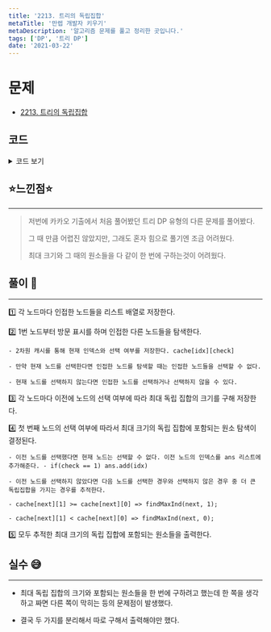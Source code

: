 ```yaml
---
title: '2213. 트리의 독립집합'
metaTitle: '만렙 개발자 키우기'
metaDescription: '알고리즘 문제를 풀고 정리한 곳입니다.'
tags: ['DP', '트리 DP']
date: '2021-03-22'
---
```


# 문제

- [2213. 트리의 독립집합](https://www.acmicpc.net/problem/2213)

## 코드

<details><summary> 코드 보기 </summary>

```java
import java.io.BufferedReader;
import java.io.IOException;
import java.io.InputStreamReader;
import java.util.ArrayList;
import java.util.Arrays;
import java.util.Collections;
import java.util.List;
import java.util.StringTokenizer;

public class Q2213 {
    static int n, max, weight[] = new int[10001];
    static int cache[][] = new int[10001][2];
    static boolean visited[] = new boolean[100001];
    static List<Integer> adj[];
    static List<Integer> ans = new ArrayList<>();

    public static void main(String[] args) throws IOException {
        init();
        solution();
    }

    private static void solution() {
        visited[1] = true;
        int value = 0;
        int rootUnCheck = dfs(1, 0);
        int rootCheck = dfs(1, 1);
        Arrays.fill(visited, false);

        if(rootUnCheck < rootCheck){
            value = rootCheck;
            findMaxInd(1, 1);
        }
        else{
            value = rootUnCheck;
            findMaxInd(1, 0);
        }
        Collections.sort(ans);

        System.out.println(value);
        for (Integer i : ans)
            System.out.print(i + " ");
        System.out.println();
    }

    private static void findMaxInd(int idx, int check) {
        visited[idx] = true;
        if(check == 1){
            ans.add(idx);
            for (Integer next : adj[idx]) {
                if(visited[next])
                    continue;
                findMaxInd(next, 0);
            }
        }
        else{
            for (Integer next : adj[idx]) {
                if(visited[next]) continue;
                if(cache[next][1] >= cache[next][0])
                    findMaxInd(next, 1);
                else
                    findMaxInd(next, 0);
            }
        }
        visited[idx] = false;
    }

    private static int dfs(int idx, int check) {
        visited[idx] = true;
        int ret = (check == 1 ? weight[idx] : 0);
        if(cache[idx][check] != -1)
            return cache[idx][check];

        for (Integer next : adj[idx]) {
            if(visited[next]) continue;
            if(check == 1)
                ret += dfs(next, 0);
            else{
                ret += Math.max(dfs(next, 0), dfs(next, 1));
            }
        }
        visited[idx] = false;
        return cache[idx][check] = ret;
    }

    private static void init() throws IOException {
        BufferedReader br = new BufferedReader(new InputStreamReader(System.in));
        n = stoi(br.readLine());
        adj = new List[n + 1];
        StringTokenizer st = new StringTokenizer(br.readLine());
        for (int i = 1; i <= n; i++) {
            weight[i] = stoi(st.nextToken());
            adj[i] = new ArrayList<>();
            Arrays.fill(cache[i], -1);
        }
        for (int i = 0; i < n - 1; i++) {
            st= new StringTokenizer(br.readLine());
            int u = stoi(st.nextToken());
            int v = stoi(st.nextToken());
            adj[u].add(v);
            adj[v].add(u);
        }
    }

    private static int stoi(String str) {
        return Integer.parseInt(str);
    }
}

```

</details>

## ⭐️느낀점⭐️

<hr/>

> 저번에 카카오 기출에서 처음 풀어봤던 트리 DP 유형의 다른 문제를 풀어봤다.
>
> 그 때 만큼 어렵진 않았지만, 그래도 혼자 힘으로 풀기엔 조금 어려웠다.
>
> 최대 크기와 그 때의 원소들을 다 같이 한 번에 구하는것이 어려웠다.

## 풀이 📣

<hr/>

1️⃣ 각 노드마다 인접한 노드들을 리스트 배열로 저장한다.

2️⃣ 1번 노드부터 방문 표시를 하며 인접한 다른 노드들을 탐색한다.

    - 2차원 캐시를 통해 현재 인덱스와 선택 여부를 저장한다. cache[idx][check]

    - 만약 현재 노드를 선택한다면 인접한 노드를 탐색할 때는 인접한 노드들을 선택할 수 없다.

    - 현재 노드를 선택하지 않는다면 인접한 노드를 선택하거나 선택하지 않을 수 있다.

3️⃣ 각 노드마다 이전에 노드의 선택 여부에 따라 최대 독립 집합의 크기를 구해 저장한다.

4️⃣ 첫 번째 노드의 선택 여부에 따라서 최대 크기의 독립 집합에 포함되는 원소 탐색이 결정된다.

    - 이전 노드를 선택했다면 현재 노드는 선택할 수 없다. 이전 노드의 인덱스를 ans 리스트에 추가해준다. - if(check == 1) ans.add(idx)

    - 이전 노드를 선택하지 않았다면 다음 노드를 선택한 경우와 선택하지 않은 경우 중 더 큰 독립집합을 가지는 경우를 추적한다.

    - cache[next][1] >= cache[next][0] => findMaxInd(next, 1);

    - cache[next][1] < cache[next][0] => findMaxInd(next, 0);

5️⃣ 모두 추적한 최대 크기의 독립 집합에 포함되는 원소들을 출력한다.

## 실수 😅

<hr/>

- 최대 독립 집합의 크기와 포함되는 원소들을 한 번에 구하려고 했는데 한 쪽을 생각하고 짜면 다른 쪽이 막히는 등의 문제점이 발생했다.

* 결국 두 가지를 분리해서 따로 구해서 출력해야만 했다.
